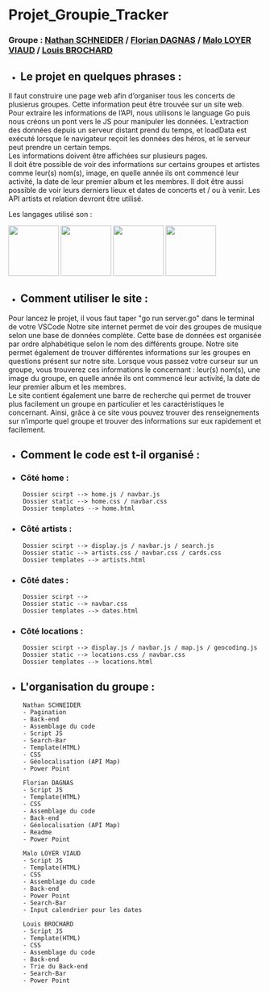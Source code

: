 # Projet_Groupie_Tracker

### Groupe : [Nathan SCHNEIDER](https://github.com/NatSch45) / [Florian DAGNAS](https://github.com/Flodagnas) / [Malo LOYER VIAUD](https://github.com/Amol44) / [Louis BROCHARD](https://github.com/LBROCHARD)

- ## **Le projet en quelques phrases :**

Il faut construire une page web afin d’organiser tous les concerts de plusierus groupes. Cette information peut être trouvée sur un site web.  
Pour extraire les informations de l’API, nous utilisons le language Go puis nous créons un pont vers le JS pour manipuler les données.
L’extraction des données depuis un serveur distant prend du temps, et loadData est exécuté lorsque le navigateur reçoit les données des héros, et le serveur peut prendre un certain temps.  
Les informations doivent être affichées sur plusieurs pages.  
Il doit être possible de voir des informations sur certains groupes et artistes comme leur(s) nom(s), image, en quelle année ils ont commencé leur activité, la date de leur premier album et les membres.
Il doit être aussi possible de voir leurs derniers lieux et dates de concerts et / ou à venir.
Les API artists et relation devront être utilisé.



Les langages utilisé son :

<span>
  <img src="https://undo.io/media/uploads/files/Golang.png" width="100" height="100" name="Golang">
  <img src="https://cdn.iconscout.com/icon/free/png-256/javascript-2752148-2284965.png" width="100" height="100" name="Java Script">
  <img src="https://cdn2.iconfinder.com/data/icons/social-icon-3/512/social_style_3_html5-512.png" width="100" height="100" name="HTML5">
  <img src="https://cdn.pixabay.com/photo/2017/08/05/11/16/logo-2582747_960_720.png" width="100" height="100" name="CSS3">
</span>

- ## **Comment utiliser le site :**

Pour lancez le projet, il vous faut taper "go run server.go" dans le terminal de votre VSCode
Notre site internet permet de voir des groupes de musique selon une base de données complète. Cette base de données est organisée par ordre alphabétique selon le nom des différents groupe. Notre site permet également de trouver différentes informations sur les groupes en questions présent sur notre site. Lorsque vous passez votre curseur sur un groupe, vous trouverez ces informations le concernant :  leur(s) nom(s), une image du groupe, en quelle année ils ont commencé leur activité, la date de leur premier album et les membres.  
Le site contient également une barre de recherche qui permet de trouver plus facilement un groupe en particulier et les caractéristiques le concernant.
Ainsi, grâce à ce site vous pouvez trouver des renseignements sur n’importe quel groupe et trouver des informations sur eux rapidement et facilement.

- ## **Comment le code est t-il organisé :**
- ### **Côté home :**

```
    Dossier scirpt --> home.js / navbar.js
    Dossier static --> home.css / navbar.css
    Dossier templates --> home.html
```
- ### **Côté artists :**

```
    Dossier scirpt --> display.js / navbar.js / search.js
    Dossier static --> artists.css / navbar.css / cards.css
    Dossier templates --> artists.html
```
- ### **Côté dates :**

```
    Dossier scirpt -->
    Dossier static --> navbar.css
    Dossier templates --> dates.html
```
- ### **Côté locations :**

```
    Dossier scirpt --> display.js / navbar.js / map.js / geocoding.js
    Dossier static --> locations.css / navbar.css
    Dossier templates --> locations.html
```

- ## **L'organisation du groupe :**

```
    Nathan SCHNEIDER
    - Pagination
    - Back-end
    - Assemblage du code
    - Script JS
    - Search-Bar
    - Template(HTML)
    - CSS
    - Géolocalisation (API Map)
    - Power Point
```

```
    Florian DAGNAS
    - Script JS
    - Template(HTML)
    - CSS
    - Assemblage du code
    - Back-end
    - Géolocalisation (API Map)
    - Readme
    - Power Point
```

```
    Malo LOYER VIAUD
    - Script JS
    - Template(HTML)
    - CSS
    - Assemblage du code
    - Back-end
    - Power Point
    - Search-Bar
    - Input calendrier pour les dates
```

```
    Louis BROCHARD
    - Script JS
    - Template(HTML)
    - CSS
    - Assemblage du code
    - Back-end
    - Trie du Back-end
    - Search-Bar
    - Power Point
```

